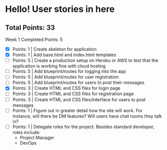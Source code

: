 # Hello! User stories in here

Total Points: 33
----------------
Week 1
Completed Points: 5 

- [X] Points: 1 | Create skeleton for application
- [X] Points: 1 | Add base.html and index.html templates
- [ ] Points: 5 | Create a production setup on Heroku or AWS to test that the application is working fine with cloud hosting
- [ ] Points: 5 | Add blueprint/routes for logging into the app
- [ ] Points: 5 | Add blueprint/routes for user registration
- [ ] Points: 5 | Add blueprint/routes for users to post their messages
- [X] Points: 3 | Create HTML and CSS files for login page
- [ ] Points: 3 | Create HTML and CSS files for registration page
- [ ] Points: 3 | Create HTML and CSS files/interface for users to post messages
- [ ] Points: 1 | Figure out in greater detail how the site will work. For instance, will there be DM features? Will users have chat rooms they talk in?
- [ ] Points: 1 | Delegate roles for the project. Besides standard developer, roles include: 
    - Project Manager
    - DevOps


